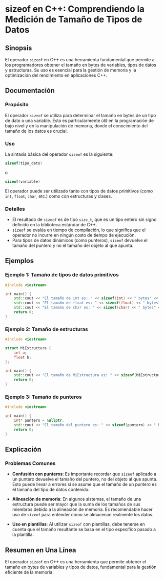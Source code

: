<!--
Meta Description: # sizeof en C++: Comprendiendo la Medición de Tamaño de Tipos de Datos ## Sinopsis El operador `sizeof` en C++ es una herramienta fundamental que perm...
Meta Keywords: tamaño, sizeof, que, std, datos
-->

# sizeof en C++: Comprendiendo la Medición de Tamaño de Tipos de Datos

## Sinopsis
El operador `sizeof` en C++ es una herramienta fundamental que permite a los programadores obtener el tamaño en bytes de variables, tipos de datos y estructuras. Su uso es esencial para la gestión de memoria y la optimización del rendimiento en aplicaciones C++.

## Documentación
### Propósito
El operador `sizeof` se utiliza para determinar el tamaño en bytes de un tipo de dato o una variable. Esto es particularmente útil en la programación de bajo nivel y en la manipulación de memoria, donde el conocimiento del tamaño de los datos es crucial.

### Uso
La sintaxis básica del operador `sizeof` es la siguiente:

```cpp
sizeof(tipo_dato)
```
o
```cpp
sizeof(variable)
```

El operador puede ser utilizado tanto con tipos de datos primitivos (como `int`, `float`, `char`, etc.) como con estructuras y clases. 

### Detalles
- El resultado de `sizeof` es de tipo `size_t`, que es un tipo entero sin signo definido en la biblioteca estándar de C++.
- `sizeof` se evalúa en tiempo de compilación, lo que significa que el operador no incurre en ningún costo de tiempo de ejecución.
- Para tipos de datos dinámicos (como punteros), `sizeof` devuelve el tamaño del puntero y no el tamaño del objeto al que apunta.

## Ejemplos
### Ejemplo 1: Tamaño de tipos de datos primitivos
```cpp
#include <iostream>

int main() {
    std::cout << "El tamaño de int es: " << sizeof(int) << " bytes" << std::endl;
    std::cout << "El tamaño de float es: " << sizeof(float) << " bytes" << std::endl;
    std::cout << "El tamaño de char es: " << sizeof(char) << " bytes" << std::endl;
    return 0;
}
```

### Ejemplo 2: Tamaño de estructuras
```cpp
#include <iostream>

struct MiEstructura {
    int a;
    float b;
};

int main() {
    std::cout << "El tamaño de MiEstructura es: " << sizeof(MiEstructura) << " bytes" << std::endl;
    return 0;
}
```

### Ejemplo 3: Tamaño de punteros
```cpp
#include <iostream>

int main() {
    int* puntero = nullptr;
    std::cout << "El tamaño del puntero es: " << sizeof(puntero) << " bytes" << std::endl;
    return 0;
}
```

## Explicación
### Problemas Comunes
- **Confusión con punteros**: Es importante recordar que `sizeof` aplicado a un puntero devuelve el tamaño del puntero, no del objeto al que apunta. Esto puede llevar a errores si se asume que el tamaño de un puntero es el tamaño del tipo de datos contenido.
  
- **Alineación de memoria**: En algunos sistemas, el tamaño de una estructura puede ser mayor que la suma de los tamaños de sus miembros debido a la alineación de memoria. Es recomendable hacer uso de `sizeof` para entender cómo se almacenan realmente los datos.

- **Uso en plantillas**: Al utilizar `sizeof` con plantillas, debe tenerse en cuenta que el tamaño resultante se basa en el tipo específico pasado a la plantilla.

## Resumen en Una Línea
El operador `sizeof` en C++ es una herramienta que permite obtener el tamaño en bytes de variables y tipos de datos, fundamental para la gestión eficiente de la memoria.
